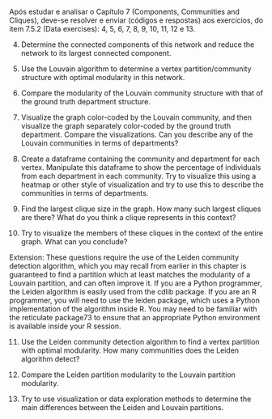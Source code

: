 Após estudar e analisar o Capítulo 7 (Components, Communities and Cliques), deve-se resolver e enviar (códigos e respostas) aos exercícios, do item 7.5.2 (Data exercises): 4, 5, 6, 7, 8, 9, 10, 11, 12 e 13.

4. Determine the connected components of this network and reduce the network to its largest connected component.

5. Use the Louvain algorithm to determine a vertex partition/community structure with optimal modularity in this network.

6. Compare the modularity of the Louvain community structure with that of the ground truth department structure.

7. Visualize the graph color-coded by the Louvain community, and then visualize the graph separately color-coded by the ground truth department. Compare the visualizations. Can you describe any of the Louvain communities in terms of departments?

8. Create a dataframe containing the community and department for each vertex. Manipulate this dataframe to show the percentage of individuals from each department in each community. Try to visualize this using a heatmap or other style of visualization and try to use this to describe the communities in terms of departments.

9. Find the largest clique size in the graph. How many such largest cliques are there? What do you think a clique represents in this context?

10. Try to visualize the members of these cliques in the context of the entire graph. What can you conclude?

Extension: These questions require the use of the Leiden community detection algorithm, which you may recall from earlier in this chapter is guaranteed to find a partition which at least matches the modularity of a Louvain partition, and can often improve it. If you are a Python programmer, the Leiden algorithm is easily used from the cdlib package. If you are an R programmer, you will need to use the leiden package, which uses a Python implementation of the algorithm inside R. You may need to be familiar with the reticulate package73 to ensure that an appropriate Python environment is available inside your R session.

11. Use the Leiden community detection algorithm to find a vertex partition with optimal modularity. How many communities does the Leiden algorithm detect?

12. Compare the Leiden partition modularity to the Louvain partition modularity.

13. Try to use visualization or data exploration methods to determine the main differences between the Leiden and Louvain partitions.
